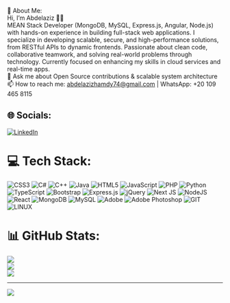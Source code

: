 💫 About Me: <br>
Hi, I’m Abdelaziz 👨‍💻 <br>
MEAN Stack Developer (MongoDB, MySQL, Express.js, Angular, Node.js) with hands-on experience in building full-stack web applications. I specialize in developing scalable, secure, and high-performance solutions, from RESTful APIs to dynamic frontends. Passionate about clean code, collaborative teamwork, and solving real-world problems through technology.
Currently focused on enhancing my skills in cloud services and real-time apps.
<br>💬 Ask me about Open Source contributions & scalable system architecture
<br>📫 How to reach me: abdelazizhamdy74@gmail.com | WhatsApp: +20 109 465 8115

## 🌐 Socials:
[![LinkedIn](https://img.shields.io/badge/LinkedIn-%230077B5.svg?logo=linkedin&logoColor=white)](https://linkedin.com/in/abdelaziz-hamdy)
<!-- [![Codepen](https://img.shields.io/badge/Codepen-000000?style=for-the-badge&logo=codepen&logoColor=white)](https://codepen.io/Abdelaziz-Hamdy) -->

# 💻 Tech Stack:
![CSS3](https://img.shields.io/badge/css3-%231572B6.svg?style=for-the-badge&logo=css3&logoColor=white) ![C#](https://img.shields.io/badge/c%23-%23239120.svg?style=for-the-badge&logo=c-sharp&logoColor=white) ![C++](https://img.shields.io/badge/c++-%2300599C.svg?style=for-the-badge&logo=c%2B%2B&logoColor=white) ![Java](https://img.shields.io/badge/java-%23ED8B00.svg?style=for-the-badge&logo=openjdk&logoColor=white) ![HTML5](https://img.shields.io/badge/html5-%23E34F26.svg?style=for-the-badge&logo=html5&logoColor=white) ![JavaScript](https://img.shields.io/badge/javascript-%23323330.svg?style=for-the-badge&logo=javascript&logoColor=%23F7DF1E) ![PHP](https://img.shields.io/badge/php-%23777BB4.svg?style=for-the-badge&logo=php&logoColor=white) ![Python](https://img.shields.io/badge/python-3670A0?style=for-the-badge&logo=python&logoColor=ffdd54) ![TypeScript](https://img.shields.io/badge/typescript-%23007ACC.svg?style=for-the-badge&logo=typescript&logoColor=white) ![Bootstrap](https://img.shields.io/badge/bootstrap-%238511FA.svg?style=for-the-badge&logo=bootstrap&logoColor=white) ![Express.js](https://img.shields.io/badge/express.js-%23404d59.svg?style=for-the-badge&logo=express&logoColor=%2361DAFB) ![jQuery](https://img.shields.io/badge/jquery-%230769AD.svg?style=for-the-badge&logo=jquery&logoColor=white) ![Next JS](https://img.shields.io/badge/Next-black?style=for-the-badge&logo=next.js&logoColor=white) ![NodeJS](https://img.shields.io/badge/node.js-6DA55F?style=for-the-badge&logo=node.js&logoColor=white) ![React](https://img.shields.io/badge/react-%2320232a.svg?style=for-the-badge&logo=react&logoColor=%2361DAFB) ![MongoDB](https://img.shields.io/badge/MongoDB-%234ea94b.svg?style=for-the-badge&logo=mongodb&logoColor=white) ![MySQL](https://img.shields.io/badge/mysql-%2300000f.svg?style=for-the-badge&logo=mysql&logoColor=white) ![Adobe](https://img.shields.io/badge/adobe-%23FF0000.svg?style=for-the-badge&logo=adobe&logoColor=white) ![Adobe Photoshop](https://img.shields.io/badge/adobe%20photoshop-%2331A8FF.svg?style=for-the-badge&logo=adobe%20photoshop&logoColor=white) ![GIT](https://img.shields.io/badge/Git-fc6d26?style=for-the-badge&logo=git&logoColor=white) ![LINUX](https://img.shields.io/badge/Linux-FCC624?style=for-the-badge&logo=linux&logoColor=black)
# 📊 GitHub Stats:
![](https://github-readme-stats.vercel.app/api?username=AbdelazizHamdy74&theme=dark&hide_border=false&include_all_commits=true&count_private=false)<br/>
![](https://github-readme-streak-stats.herokuapp.com/?user=AbdelazizHamdy74&theme=dark&hide_border=false)<br/>
![](https://github-readme-stats.vercel.app/api/top-langs/?username=AbdelazizHamdy74&theme=dark&hide_border=false&include_all_commits=true&count_private=false&layout=compact)

<!--### ✍️ Random Dev Quote-->
<!--![](https://quotes-github-readme.vercel.app/api?type=horizontal&theme=radical)-->

---
[![](https://visitcount.itsvg.in/api?id=AbdelazizHamdy74&icon=0&color=0)](https://visitcount.itsvg.in)

<!-- Proudly created with GPRM ( https://gprm.itsvg.in ) -->
